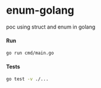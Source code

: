 # enum-golang
poc using struct and enum in golang

#### Run

```bash
go run cmd/main.go
```

#### Tests

```bash
go test -v ./...
```
